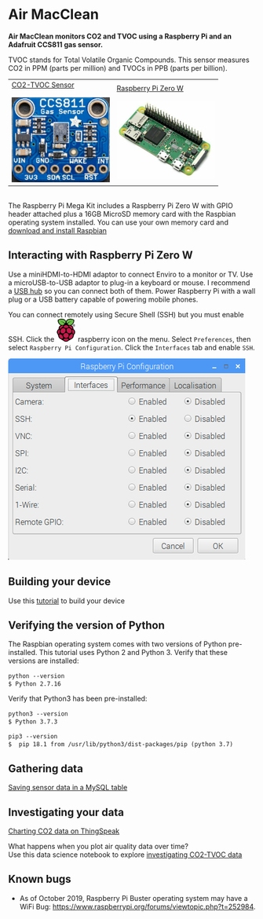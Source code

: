 # Air MacClean

<b>Air MacClean monitors CO2 and TVOC using a Raspberry Pi and an Adafruit CCS811 gas sensor.</b> 

TVOC stands for Total Volatile Organic Compounds. This sensor measures CO2 in PPM (parts per million) and TVOCs in PPB (parts per billion).

<table width=100%><tr><td>
<a  href="https://www.adafruit.com/product/3566?gclid=CjwKCAjw4NrpBRBsEiwAUcLcDC7rfEBlaclDQMmAmDsiB-NlT1wL61pWEKSJDLwR02b2QgCL3pEg2RoCNKAQAvD_BwE">CO2-TVOC Sensor<br><br>
<img src="images/ccs811.png" width=200></a>
  </td><td>
<a href="https://thepihut.com/collections/raspberry-pi/products/raspberry-pi-zero-w">Raspberry Pi Zero W<br><br>
<img src="images/RasPiZeroHeader.jpg" width=200>
  </td></tr></table>

<br>The Raspberry Pi Mega Kit includes a Raspberry Pi Zero W</a> with GPIO header attached plus a 16GB MicroSD memory card with the Raspbian operating system installed.  You can use your own memory card and <a href="https://www.raspberrypi.org/downloads/raspbian/">download and install Raspbian</a> 

## Interacting with Raspberry Pi Zero W

Use a miniHDMI-to-HDMI adaptor to connect Enviro to a monitor or TV.  Use a microUSB-to-USB adaptor to plug-in a keyboard or mouse.  I recommend a [USB hub](https://www.bestbuy.com/site/insignia-4-port-usb-3-0-hub-black/4333600.p?skuId=4333600&ref=212&loc=1&ref=212&loc=1&gclid=EAIaIQobChMI0_6gr9_P6QIVT-zjBx3WpAuAEAQYBCABEgKemvD_BwE&gclsrc=aw.ds) so you can connect both of them.  Power Raspberry Pi with a wall plug or a USB battery capable of powering mobile phones.

You can connect remotely using Secure Shell (SSH) but you must enable SSH.  Click the <img src="images/raspberry.png" width=40> raspberry icon on the menu.  Select ```Preferences```, then select ```Raspberry Pi Configuration```.  Click the ```Interfaces``` tab and enable ```SSH```.  

![Window for enabling SSH as described in text](images/SSH.png)


## Building your device

Use this [tutorial](https://learn.adafruit.com/adafruit-ccs811-air-quality-sensor/raspberry-pi-wiring-test) to build your device


## Verifying the version of Python

The Raspbian operating system comes with two versions of Python pre-installed.  This tutorial uses Python 2 and Python 3.  Verify that these versions are installed:

```
python --version
$ Python 2.7.16
```

Verify that Python3 has been pre-installed:

```
python3 --version
$ Python 3.7.3
```

```
pip3 --version
$  pip 18.1 from /usr/lib/python3/dist-packages/pip (python 3.7)
```

## Gathering data

<a href="https://github.com/NelsonPython/DriveI5/blob/master/PublicRadio/airMacCleanTable.md">Saving sensor data in a MySQL table</a>

## Investigating your data

[Charting CO2 data on ThingSpeak](https://thingspeak.com/channels/865249)


What happens when you plot air quality data over time?  
Use this data science notebook to explore [investigating CO2-TVOC data](https://www.kaggle.com/nelsondata/los-angeles-air-quality)

## Known bugs

- As of October 2019, Raspberry Pi Buster operating system may have a WiFi Bug:  https://www.raspberrypi.org/forums/viewtopic.php?t=252984. 
